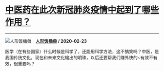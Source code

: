 # [中医药在此次新冠肺炎疫情中起到了哪些作用？](https://www.zhihu.com/answer/1032468899)

--------------------------------------------------------------------

![人形饭桶兽](https://pic4.zhimg.com/0fcba8753eed983aae60adf53d4345d2.jpg?source=1940ef5c "人形饭桶兽")&emsp;**[人形饭桶兽](https://www.zhihu.com/people/pang-yu-16-80) / 2020-02-23**

医学（在有些国家）什么时候是科学了，还能用科学方法，这不搞笑吗？中医，是我国传统文化，现在和未来文化输出的明珠，以后还要帮我们赚外快的~有效不有效，很重要吗？

